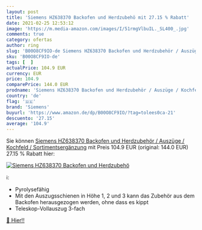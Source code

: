 ```yaml
---
layout: post
title: 'Siemens HZ638370 Backofen und Herdzubehö mit 27.15 % Rabatt'
date: 2021-02-25 12:53:12
image: 'https://m.media-amazon.com/images/I/51rmgVlbuIL._SL400_.jpg'
comments: true
category: ofertas
author: ring
slug: 'B00O8CF9IO-de Siemens HZ638370 Backofen und Herdzubehör / Auszüge /...'
sku: 'B00O8CF9IO-de'
tags: [  ]
actualPrice: 104.9 EUR
currency: EUR
price: 104.9
comparePrice: 144.0 EUR
prodname: 'Siemens HZ638370 Backofen und Herdzubehör / Auszüge / Kochfeld / Sortimentsergänzung'
country: 'de'
flag: '🇩🇪'
brand: 'Siemens'
buyurl: 'https://www.amazon.de/dp/B00O8CF9IO/?tag=tolees0ca-21'
descuento: '27.15'
average: '104.9'
---
```


Sie können [Siemens HZ638370 Backofen und Herdzubehör / Auszüge / Kochfeld / Sortimentsergänzung](https://www.amazon.de/dp/B00O8CF9IO/?tag=tolees0ca-21) mit Preis 104.9 EUR (original: 144.0 EUR) 27.15 % Rabatt hier:

[![Siemens HZ638370 Backofen und Herdzubehö](https://m.media-amazon.com/images/I/51rmgVlbuIL._SL400_.jpg)](https://www.amazon.de/dp/B00O8CF9IO/?tag=tolees0ca-21)

ℹ️:

- Pyrolysefähig
- Mit den Auszugsschienen in Höhe 1, 2 und 3 kann das Zubehör aus dem Backofen herausgezogen werden, ohne dass es kippt
- Teleskop-Vollauszug 3-fach

[🛒 Hier!!](https://www.amazon.de/dp/B00O8CF9IO/?tag=tolees0ca-21)
